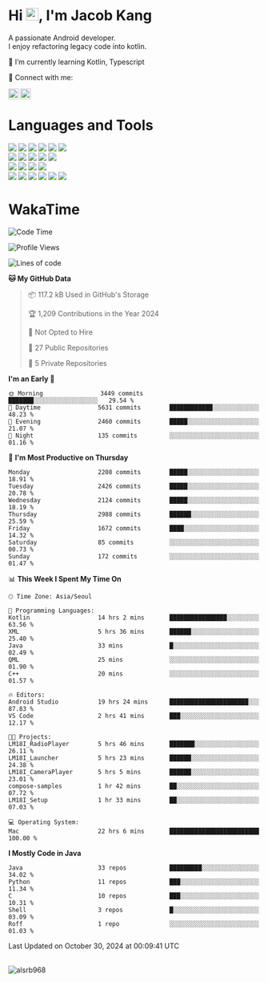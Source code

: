 # Hi <img src="https://media.giphy.com/media/hvRJCLFzcasrR4ia7z/giphy.gif" width="25px">, I'm Jacob Kang
A passionate Android developer.
</br>
I enjoy refactoring legacy code into kotlin.

🌱 I’m currently learning Kotlin, Typescript

🤝 Connect with me:

<a href="https://www.linkedin.com/in/minkyu-kang-b7477b1b2/"><img align="left" src="https://raw.githubusercontent.com/yushi1007/yushi1007/main/images/linkedin.svg" alt="Minkyu Kang | LinkedIn" width="21px"/></a>
<a href="https://www.instagram.com/_jacob_kang/"><img align="left" src="https://raw.githubusercontent.com/yushi1007/yushi1007/main/images/instagram.svg" alt="Jacob Kang | Instagram" width="21px"/></a>

</br>

# Languages and Tools

<div align="left">
<img src="https://img.shields.io/badge/java-007396?logo=java&logoColor=white"/>
<img src="https://img.shields.io/badge/kotlin-7F52FF?logo=kotlin&logoColor=white"/>
<img src="https://img.shields.io/badge/python-3776AB?logo=python&logoColor=white"/>
<img src="https://img.shields.io/badge/bash shell-4EAA25?logo=gnubash&logoColor=white"/>
<img src="https://img.shields.io/badge/c-A8B9CC?logo=c&logoColor=white"/>
<img src="https://img.shields.io/badge/c++-00599C?logo=c%2b%2b&logoColor=white"/>
</div>
<div align="left">
<img src="https://img.shields.io/badge/git-F05032?logo=git&logoColor=white"/>
<img src="https://img.shields.io/badge/github-181717?logo=github&logoColor=white"/>
<img src="https://img.shields.io/badge/mysql-4479A1?logo=mysql&logoColor=white"/>
<img src="https://img.shields.io/badge/sqlite-003B57?logo=sqlite&logoColor=white"/>
<img src="https://img.shields.io/badge/amazon AWS-232F3E?logo=amazonaws&logoColor=white"/>
</div>
<div align="left">
<img src="https://img.shields.io/badge/android-3DDC84?logo=android&logoColor=white"/>
<img src="https://img.shields.io/badge/linux-FCC624?logo=linux&logoColor=white"/>
<img src="https://img.shields.io/badge/flask-000000?logo=flask&logoColor=white"/>
<img src="https://img.shields.io/badge/arduino-00979D?logo=arduino&logoColor=white"/>
</div>
<div align="left">
<img src="https://img.shields.io/badge/slack-4A154B?logo=slack&logoColor=white"/>
<img src="https://img.shields.io/badge/notion-000000?logo=notion&logoColor=white"/>
<img src="https://img.shields.io/badge/jira-0052CC?logo=jira&logoColor=white"/>
<img src="https://img.shields.io/badge/postman-FF6C37?logo=postman&logoColor=white"/>
<img src="https://img.shields.io/badge/intellij-000000?logo=intellijidea&logoColor=white"/>
<img src="https://img.shields.io/badge/pycharm-000000?logo=pycharm&logoColor=white"/>
</div>

# WakaTime

<!--START_SECTION:waka-->
![Code Time](http://img.shields.io/badge/Code%20Time-4%2C317%20hrs%2011%20mins-blue)

![Profile Views](http://img.shields.io/badge/Profile%20Views-0-blue)

![Lines of code](https://img.shields.io/badge/From%20Hello%20World%20I%27ve%20Written-5.6%20million%20lines%20of%20code-blue)

**🐱 My GitHub Data** 

> 📦 117.2 kB Used in GitHub's Storage 
 > 
> 🏆 1,209 Contributions in the Year 2024
 > 
> 🚫 Not Opted to Hire
 > 
> 📜 27 Public Repositories 
 > 
> 🔑 5 Private Repositories 
 > 
**I'm an Early 🐤** 

```text
🌞 Morning                3449 commits        ███████░░░░░░░░░░░░░░░░░░   29.54 % 
🌆 Daytime                5631 commits        ████████████░░░░░░░░░░░░░   48.23 % 
🌃 Evening                2460 commits        █████░░░░░░░░░░░░░░░░░░░░   21.07 % 
🌙 Night                  135 commits         ░░░░░░░░░░░░░░░░░░░░░░░░░   01.16 % 
```
📅 **I'm Most Productive on Thursday** 

```text
Monday                   2208 commits        █████░░░░░░░░░░░░░░░░░░░░   18.91 % 
Tuesday                  2426 commits        █████░░░░░░░░░░░░░░░░░░░░   20.78 % 
Wednesday                2124 commits        █████░░░░░░░░░░░░░░░░░░░░   18.19 % 
Thursday                 2988 commits        ██████░░░░░░░░░░░░░░░░░░░   25.59 % 
Friday                   1672 commits        ████░░░░░░░░░░░░░░░░░░░░░   14.32 % 
Saturday                 85 commits          ░░░░░░░░░░░░░░░░░░░░░░░░░   00.73 % 
Sunday                   172 commits         ░░░░░░░░░░░░░░░░░░░░░░░░░   01.47 % 
```


📊 **This Week I Spent My Time On** 

```text
🕑︎ Time Zone: Asia/Seoul

💬 Programming Languages: 
Kotlin                   14 hrs 2 mins       ████████████████░░░░░░░░░   63.56 % 
XML                      5 hrs 36 mins       ██████░░░░░░░░░░░░░░░░░░░   25.40 % 
Java                     33 mins             █░░░░░░░░░░░░░░░░░░░░░░░░   02.49 % 
QML                      25 mins             ░░░░░░░░░░░░░░░░░░░░░░░░░   01.90 % 
C++                      20 mins             ░░░░░░░░░░░░░░░░░░░░░░░░░   01.57 % 

🔥 Editors: 
Android Studio           19 hrs 24 mins      ██████████████████████░░░   87.83 % 
VS Code                  2 hrs 41 mins       ███░░░░░░░░░░░░░░░░░░░░░░   12.17 % 

🐱‍💻 Projects: 
LM18I_RadioPlayer        5 hrs 46 mins       ███████░░░░░░░░░░░░░░░░░░   26.11 % 
LM18I_Launcher           5 hrs 23 mins       ██████░░░░░░░░░░░░░░░░░░░   24.38 % 
LM18I_CameraPlayer       5 hrs 5 mins        ██████░░░░░░░░░░░░░░░░░░░   23.01 % 
compose-samples          1 hr 42 mins        ██░░░░░░░░░░░░░░░░░░░░░░░   07.72 % 
LM18I_Setup              1 hr 33 mins        ██░░░░░░░░░░░░░░░░░░░░░░░   07.03 % 

💻 Operating System: 
Mac                      22 hrs 6 mins       █████████████████████████   100.00 % 
```

**I Mostly Code in Java** 

```text
Java                     33 repos            █████████░░░░░░░░░░░░░░░░   34.02 % 
Python                   11 repos            ███░░░░░░░░░░░░░░░░░░░░░░   11.34 % 
C                        10 repos            ███░░░░░░░░░░░░░░░░░░░░░░   10.31 % 
Shell                    3 repos             █░░░░░░░░░░░░░░░░░░░░░░░░   03.09 % 
Roff                     1 repo              ░░░░░░░░░░░░░░░░░░░░░░░░░   01.03 % 
```




 Last Updated on October 30, 2024 at 00:09:41 UTC
<!--END_SECTION:waka-->

</br>

<div align="left">
<img align="left" src="https://github-readme-stats.vercel.app/api/top-langs?username=alsrb968&show_icons=true&locale=en&layout=compact&theme=dark" alt="alsrb968" />
</div>
